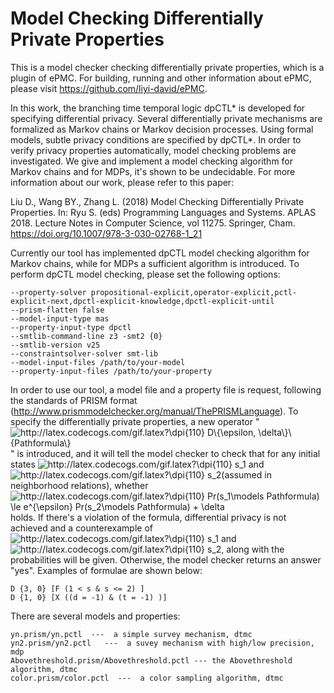 

# Model Checking Differentially Private Properties
This is a model checker checking differentially private properties, which is a plugin of ePMC.
For building, running and other information about ePMC, please visit https://github.com/liyi-david/ePMC.


In this work, the branching time temporal logic dpCTL* is developed for specifying
differential privacy. Several differentially private mechanisms are formalized
as Markov chains or Markov decision processes. Using formal models, subtle
privacy conditions are specified by dpCTL*. In order to verify privacy properties
automatically, model checking problems are investigated. We give and implement a model checking
algorithm for Markov chains and for MDPs, it's shown to be undecidable. 
For more information about our work, please refer to this paper:

Liu D., Wang BY., Zhang L. (2018) Model Checking Differentially Private Properties. In: Ryu S. (eds) Programming Languages and Systems. APLAS 2018. Lecture Notes in Computer Science, vol 11275. Springer, Cham. https://doi.org/10.1007/978-3-030-02768-1_21

Currently our tool has implemented dpCTL model checking algorithm for Markov chains, while for MDPs a sufficient algorithm is introduced.
To perform dpCTL model checking, please set the following options:
```
--property-solver propositional-explicit,operator-explicit,pctl-explicit-next,dpctl-explicit-knowledge,dpctl-explicit-until
--prism-flatten false
--model-input-type mas
--property-input-type dpctl
--smtlib-command-line z3 -smt2 {0} 
--smtlib-version v25 
--constraintsolver-solver smt-lib 
--model-input-files /path/to/your-model
--property-input-files /path/to/your-property
```

In order to use our tool, a model file and a property file is request, following the standards of PRISM format (http://www.prismmodelchecker.org/manual/ThePRISMLanguage).
To specify the differentially private properties, a new operator "<img src="http://latex.codecogs.com/gif.latex?\dpi{110}&space;D\{\epsilon,&space;\delta\}\{Pathformula\}" title="http://latex.codecogs.com/gif.latex?\dpi{110} D\{\epsilon, \delta\}\{Pathformula\}" />" is introduced, 
and it will tell the model checker to check that for any initial states <img src="http://latex.codecogs.com/gif.latex?\dpi{110}&space;s_1" title="http://latex.codecogs.com/gif.latex?\dpi{110} s_1" /> and <img src="http://latex.codecogs.com/gif.latex?\dpi{110}&space;s_2" title="http://latex.codecogs.com/gif.latex?\dpi{110} s_2" />(assumed in neighborhood relations), 
whether <img src="http://latex.codecogs.com/gif.latex?\dpi{110}&space;Pr(s_1\models&space;Pathformula)&space;\le&space;e^{\epsilon}&space;Pr(s_2\models&space;Pathformula)&space;&plus;&space;\delta" title="http://latex.codecogs.com/gif.latex?\dpi{110} Pr(s_1\models Pathformula) \le e^{\epsilon} Pr(s_2\models Pathformula) + \delta" /> holds. 
If there's a violation of the formula,
differential privacy is not achieved and a counterexample of  <img src="http://latex.codecogs.com/gif.latex?\dpi{110}&space;s_1" title="http://latex.codecogs.com/gif.latex?\dpi{110} s_1" /> and <img src="http://latex.codecogs.com/gif.latex?\dpi{110}&space;s_2" title="http://latex.codecogs.com/gif.latex?\dpi{110} s_2" />, along with the probabilities will be given. Otherwise, the model checker returns an answer "yes". Examples of formulae are shown below:

```
D {3, 0} [F (1 < s & s <= 2) ] 
D {1, 0} [X ((d = -1) & (t = -1) )]
```
There are several models and properties:
```
yn.prism/yn.pctl  ---  a simple survey mechanism, dtmc
yn2.prism/yn2.pctl   ---  a suvey mechanism with high/low precision, mdp
Abovethreshold.prism/Abovethreshold.pctl --- the Abovethreshold algorithm, dtmc
color.prism/color.pctl  ---  a color sampling algorithm, dtmc
```
